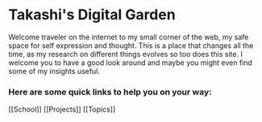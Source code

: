 # Takashi's Digital Garden
Welcome traveler on the internet to my small corner of the web, my safe space for self expression and thought. This is a place that changes all the time, as my research on different things evolves so too does this site. I welcome you to have a good look around and maybe you might even find some of my insights useful.

### Here are some quick links to help you on your way:
[[School]]
[[Projects]]
[[Topics]]